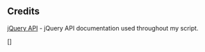 
## Credits

[jQuery API](https://api.jquery.com/) - jQuery API documentation used throughout my script.

[]